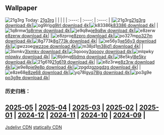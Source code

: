 ## Wallpaper
![21g3rg](https://w.wallhaven.cc/full/21/wallhaven-21g3rg.jpg) Today: [21g3rg](https://th.wallhaven.cc/small/21/21g3rg.jpg)
|      |      |      |
| :----: | :----: | :----: |
|![21g3rg](https://th.wallhaven.cc/small/21/21g3rg.jpg)[21g3rg download 4k](https://wallhaven.cc/w/21g3rg)|![og9lrl](https://th.wallhaven.cc/small/og/og9lrl.jpg)[og9lrl download 4k](https://wallhaven.cc/w/og9lrl)|![k83386](https://th.wallhaven.cc/small/k8/k83386.jpg)[k83386 download 4k](https://wallhaven.cc/w/k83386)|
|![1q8rmw](https://th.wallhaven.cc/small/1q/1q8rmw.jpg)[1q8rmw download 4k](https://wallhaven.cc/w/1q8rmw)|![je9q8w](https://th.wallhaven.cc/small/je/je9q8w.jpg)[je9q8w download 4k](https://wallhaven.cc/w/je9q8w)|![e8zerw](https://th.wallhaven.cc/small/e8/e8zerw.jpg)[e8zerw download 4k](https://wallhaven.cc/w/e8zerw)|
|![e8zpro](https://th.wallhaven.cc/small/e8/e8zpro.jpg)[e8zpro download 4k](https://wallhaven.cc/w/e8zpro)|![po327m](https://th.wallhaven.cc/small/po/po327m.jpg)[po327m download 4k](https://wallhaven.cc/w/po327m)|![8g773k](https://th.wallhaven.cc/small/8g/8g773k.jpg)[8g773k download 4k](https://wallhaven.cc/w/8g773k)|
|![xe56y3](https://th.wallhaven.cc/small/xe/xe56y3.jpg)[xe56y3 download 4k](https://wallhaven.cc/w/xe56y3)|![gwzzoe](https://th.wallhaven.cc/small/gw/gwzzoe.jpg)[gwzzoe download 4k](https://wallhaven.cc/w/gwzzoe)|![m38jd1](https://th.wallhaven.cc/small/m3/m38jd1.jpg)[m38jd1 download 4k](https://wallhaven.cc/w/m38jd1)|
|![3lxmkv](https://th.wallhaven.cc/small/3l/3lxmkv.jpg)[3lxmkv download 4k](https://wallhaven.cc/w/3lxmkv)|![3qoooy](https://th.wallhaven.cc/small/3q/3qoooy.jpg)[3qoooy download 4k](https://wallhaven.cc/w/3qoooy)|![mlqwky](https://th.wallhaven.cc/small/ml/mlqwky.jpg)[mlqwky download 4k](https://wallhaven.cc/w/mlqwky)|
|![6ljdmq](https://th.wallhaven.cc/small/6l/6ljdmq.jpg)[6ljdmq download 4k](https://wallhaven.cc/w/6ljdmq)|![l8e5ky](https://th.wallhaven.cc/small/l8/l8e5ky.jpg)[l8e5ky download 4k](https://wallhaven.cc/w/l8e5ky)|![21g619](https://th.wallhaven.cc/small/21/21g619.jpg)[21g619 download 4k](https://wallhaven.cc/w/21g619)|
|![e8z3rw](https://th.wallhaven.cc/small/e8/e8z3rw.jpg)[e8z3rw download 4k](https://wallhaven.cc/w/e8z3rw)|![je9e8p](https://th.wallhaven.cc/small/je/je9e8p.jpg)[je9e8p download 4k](https://wallhaven.cc/w/je9e8p)|![zpgdzg](https://th.wallhaven.cc/small/zp/zpgdzg.jpg)[zpgdzg download 4k](https://wallhaven.cc/w/zpgdzg)|
|![e8ze68](https://th.wallhaven.cc/small/e8/e8ze68.jpg)[e8ze68 download 4k](https://wallhaven.cc/w/e8ze68)|![yq78lg](https://th.wallhaven.cc/small/yq/yq78lg.jpg)[yq78lg download 4k](https://wallhaven.cc/w/yq78lg)|![po3g9e](https://th.wallhaven.cc/small/po/po3g9e.jpg)[po3g9e download 4k](https://wallhaven.cc/w/po3g9e)|

### 历史归档：
[2025-05](https://github.com/april-projects/april-wallpaper/tree/main/picture/2025-05/) | [2025-04](https://github.com/april-projects/april-wallpaper/tree/main/picture/2025-04/) | [2025-03](https://github.com/april-projects/april-wallpaper/tree/main/picture/2025-03/) | [2025-02](https://github.com/april-projects/april-wallpaper/tree/main/picture/2025-02/) | [2025-01](https://github.com/april-projects/april-wallpaper/tree/main/picture/2025-01/) | [2024-12](https://github.com/april-projects/april-wallpaper/tree/main/picture/2024-12/) | [2024-11](https://github.com/april-projects/april-wallpaper/tree/main/picture/2024-11/) | [2024-10](https://github.com/april-projects/april-wallpaper/tree/main/picture/2024-10/) | 
[2024-09](https://github.com/april-projects/april-wallpaper/tree/main/picture/2024-09/) | 
---
[Jsdelivr CDN](https://cdn.jsdelivr.net/gh/april-projects/april-wallpaper/api.json)
[statically CDN](https://cdn.statically.io/gh/april-projects/april-wallpaper/main/api.json)